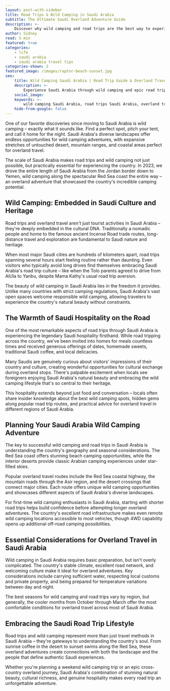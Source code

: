 ```yaml
---
layout: post-with-sidebar
title: Road Trips & Wild Camping in Saudi Arabia 
subtitle: The Ultimate Saudi Overland Adventure Guide
description: >-
    Discover why wild camping and road trips are the best way to experience Saudi Arabia, from cultural insights to practical overland travel tips for your Saudi adventure.
author: Sidney
read: 5 min
featured: true
categories:
    - life
    - saudi arabia
    - saudi arabia travel tips
categories-shown: 2
featured_image: /images/raptor-beach-sunset.jpg
seo:
    title: Wild Camping Saudi Arabia | Road Trip Guide & Overland Travel Tips 2025
    description: >-
        Experience Saudi Arabia through wild camping and epic road trips. Complete guide to overland travel in Saudi - from the Red Sea coast to desert camping adventures in 2025.
    social_image:
    keywords: >-
        wild camping Saudi Arabia, road trips Saudi Arabia, overland travel Saudi Arabia, camping in Saudi Arabia, Saudi Arabia road trip guide, desert camping Saudi Arabia, Red Sea coast road trip, driving across Saudi Arabia, Saudi Arabia adventure travel, nomadic travel Saudi Arabia, camping spots Saudi Arabia, overland adventure Saudi Arabia, Saudi Arabia travel by car, wild camping Middle East
    hide-from-google: false
---
```



One of our favorite discoveries since moving to Saudi Arabia is wild camping – exactly what it sounds like. Find a perfect spot, pitch your tent, and call it home for the night. Saudi Arabia's diverse landscapes offer endless opportunities for wild camping adventures, with expansive stretches of untouched desert, mountain ranges, and coastal areas perfect for overland travel.

The scale of Saudi Arabia makes road trips and wild camping not just possible, but practically essential for experiencing the country. In 2023, we drove the entire length of Saudi Arabia from the Jordan border down to Yemen, wild camping along the spectacular Red Sea coast the entire way – an overland adventure that showcased the country's incredible camping potential.

## Wild Camping: Embedded in Saudi **Culture and Heritage**

Road trips and overland travel aren't just tourist activities in Saudi Arabia – they're deeply embedded in the cultural DNA. Traditionally a nomadic people and home to the famous ancient Incense Road trade routes, long-distance travel and exploration are fundamental to Saudi nature and heritage.

When most major Saudi cities are hundreds of kilometers apart, road trips spanning several hours start feeling routine rather than daunting. Even visitors who typically avoid long drives find themselves embracing Saudi Arabia's road trip culture – like when the Tolo parents agreed to drive from AlUla to Yanbu, despite Mama Kathy's usual road trip aversion.

The beauty of wild camping in Saudi Arabia lies in the freedom it provides. Unlike many countries with strict camping regulations, Saudi Arabia's vast open spaces welcome responsible wild camping, allowing travelers to experience the country's natural beauty without constraints.

## The Warmth of **Saudi Hospitality** on the Road

One of the most remarkable aspects of road trips through Saudi Arabia is experiencing the legendary Saudi hospitality firsthand. While road tripping across the country, we've been invited into homes for meals countless times and received generous offerings of dates, homemade sweets, traditional Saudi coffee, and local delicacies.

Many Saudis are genuinely curious about visitors' impressions of their country and culture, creating wonderful opportunities for cultural exchange during overland stops. There's palpable excitement when locals see foreigners enjoying Saudi Arabia's natural beauty and embracing the wild camping lifestyle that's so central to their heritage.

This hospitality extends beyond just food and conversation – locals often share insider knowledge about the best wild camping spots, hidden gems along popular road trip routes, and practical advice for overland travel in different regions of Saudi Arabia.

## Planning Your Saudi Arabia **Wild Camping** Adventure

The key to successful wild camping and road trips in Saudi Arabia is understanding the country's geography and seasonal considerations. The Red Sea coast offers stunning beach camping opportunities, while the interior deserts provide classic Arabian camping experiences under star-filled skies.

Popular overland travel routes include the Red Sea coastal highway, the mountain roads through the Asir region, and the desert crossings that connect major cities. Each route offers unique wild camping opportunities and showcases different aspects of Saudi Arabia's diverse landscapes.

For first-time wild camping enthusiasts in Saudi Arabia, starting with shorter road trips helps build confidence before attempting longer overland adventures. The country's excellent road infrastructure makes even remote wild camping locations accessible to most vehicles, though 4WD capability opens up additional off-road camping possibilities.

## Essential Considerations for **Overland Travel** in Saudi Arabia

Wild camping in Saudi Arabia requires basic preparation, but isn't overly complicated. The country's stable climate, excellent road network, and welcoming culture make it ideal for overland adventures. Key considerations include carrying sufficient water, respecting local customs and private property, and being prepared for temperature variations between day and night.

The best seasons for wild camping and road trips vary by region, but generally, the cooler months from October through March offer the most comfortable conditions for overland travel across most of Saudi Arabia.

## Embracing the Saudi Road Trip **Lifestyle**

Road trips and wild camping represent more than just travel methods in Saudi Arabia – they're gateways to understanding the country's soul. From sunrise coffee in the desert to sunset swims along the Red Sea, these overland adventures create connections with both the landscape and the people that define authentic Saudi experiences.

Whether you're planning a weekend wild camping trip or an epic cross-country overland journey, Saudi Arabia's combination of stunning natural beauty, cultural richness, and genuine hospitality makes every road trip an unforgettable adventure.
